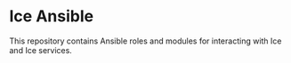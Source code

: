 # Ice Ansible

This repository contains Ansible roles and  modules for interacting with Ice and Ice services.
